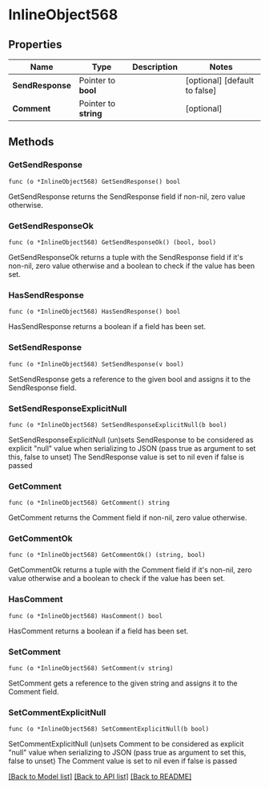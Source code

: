 # InlineObject568

## Properties

Name | Type | Description | Notes
------------ | ------------- | ------------- | -------------
**SendResponse** | Pointer to **bool** |  | [optional] [default to false]
**Comment** | Pointer to **string** |  | [optional] 

## Methods

### GetSendResponse

`func (o *InlineObject568) GetSendResponse() bool`

GetSendResponse returns the SendResponse field if non-nil, zero value otherwise.

### GetSendResponseOk

`func (o *InlineObject568) GetSendResponseOk() (bool, bool)`

GetSendResponseOk returns a tuple with the SendResponse field if it's non-nil, zero value otherwise
and a boolean to check if the value has been set.

### HasSendResponse

`func (o *InlineObject568) HasSendResponse() bool`

HasSendResponse returns a boolean if a field has been set.

### SetSendResponse

`func (o *InlineObject568) SetSendResponse(v bool)`

SetSendResponse gets a reference to the given bool and assigns it to the SendResponse field.

### SetSendResponseExplicitNull

`func (o *InlineObject568) SetSendResponseExplicitNull(b bool)`

SetSendResponseExplicitNull (un)sets SendResponse to be considered as explicit "null" value
when serializing to JSON (pass true as argument to set this, false to unset)
The SendResponse value is set to nil even if false is passed
### GetComment

`func (o *InlineObject568) GetComment() string`

GetComment returns the Comment field if non-nil, zero value otherwise.

### GetCommentOk

`func (o *InlineObject568) GetCommentOk() (string, bool)`

GetCommentOk returns a tuple with the Comment field if it's non-nil, zero value otherwise
and a boolean to check if the value has been set.

### HasComment

`func (o *InlineObject568) HasComment() bool`

HasComment returns a boolean if a field has been set.

### SetComment

`func (o *InlineObject568) SetComment(v string)`

SetComment gets a reference to the given string and assigns it to the Comment field.

### SetCommentExplicitNull

`func (o *InlineObject568) SetCommentExplicitNull(b bool)`

SetCommentExplicitNull (un)sets Comment to be considered as explicit "null" value
when serializing to JSON (pass true as argument to set this, false to unset)
The Comment value is set to nil even if false is passed

[[Back to Model list]](../README.md#documentation-for-models) [[Back to API list]](../README.md#documentation-for-api-endpoints) [[Back to README]](../README.md)


